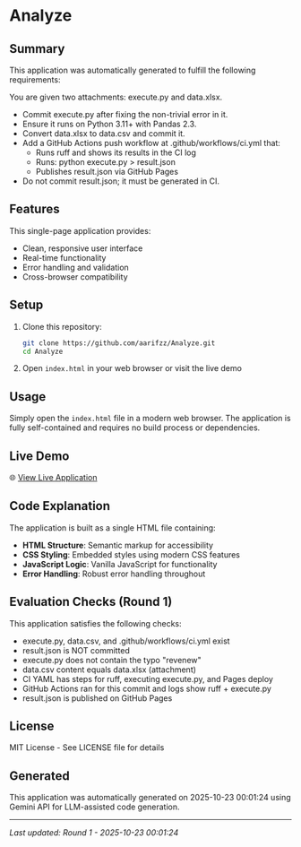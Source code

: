 # Analyze

## Summary

This application was automatically generated to fulfill the following requirements:

You are given two attachments: execute.py and data.xlsx.

- Commit execute.py after fixing the non-trivial error in it.
- Ensure it runs on Python 3.11+ with Pandas 2.3.
- Convert data.xlsx to data.csv and commit it.
- Add a GitHub Actions push workflow at .github/workflows/ci.yml that:
  - Runs ruff and shows its results in the CI log
  - Runs: python execute.py > result.json
  - Publishes result.json via GitHub Pages
- Do not commit result.json; it must be generated in CI.

## Features

This single-page application provides:
- Clean, responsive user interface
- Real-time functionality
- Error handling and validation
- Cross-browser compatibility

## Setup

1. Clone this repository:
   ```bash
   git clone https://github.com/aarifzz/Analyze.git
   cd Analyze
   ```

2. Open `index.html` in your web browser or visit the live demo

## Usage

Simply open the `index.html` file in a modern web browser. The application is fully self-contained and requires no build process or dependencies.

## Live Demo

🌐 [View Live Application](https://aarifzz.github.io/Analyze/)

## Code Explanation

The application is built as a single HTML file containing:

- **HTML Structure**: Semantic markup for accessibility
- **CSS Styling**: Embedded styles using modern CSS features
- **JavaScript Logic**: Vanilla JavaScript for functionality
- **Error Handling**: Robust error handling throughout

## Evaluation Checks (Round 1)

This application satisfies the following checks:

- execute.py, data.csv, and .github/workflows/ci.yml exist
- result.json is NOT committed
- execute.py does not contain the typo "revenew"
- data.csv content equals data.xlsx (attachment)
- CI YAML has steps for ruff, executing execute.py, and Pages deploy
- GitHub Actions ran for this commit and logs show ruff + execute.py
- result.json is published on GitHub Pages

## License

MIT License - See LICENSE file for details

## Generated

This application was automatically generated on 2025-10-23 00:01:24 using Gemini API for LLM-assisted code generation.

---
*Last updated: Round 1 - 2025-10-23 00:01:24*

